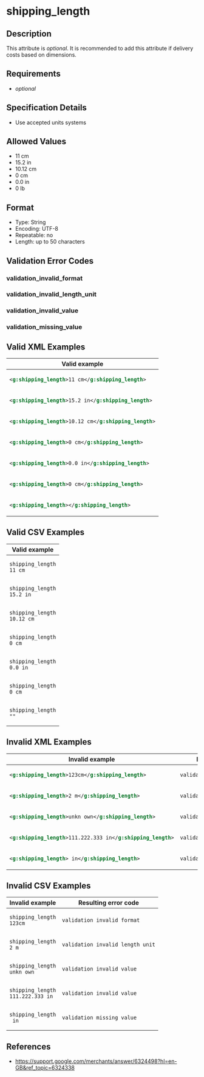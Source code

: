 # shipping_length

## Description

This attribute is *optional*.
It is recommended to add this attribute if delivery costs based on dimensions.

## Requirements

* *optional*


## Specification Details

- Use accepted units systems

## Allowed Values
- 11 cm
- 15.2 in
- 10.12 cm
- 0 cm
- 0.0 in
- 0 lb

## Format

- Type: String
- Encoding: UTF-8
- Repeatable: no
- Length: up to 50 characters


## Validation Error Codes

### validation_invalid_format
### validation_invalid_length_unit
### validation_invalid_value
### validation_missing_value

## Valid XML Examples

<table>
<thead>
<tr><th>Valid example                                  </th></tr>
</thead>
<tbody>
<tr><td>

```xml
<g:shipping_length>11 cm</g:shipping_length>   
```

</td></tr>
<tr><td>

```xml
<g:shipping_length>15.2 in</g:shipping_length> 
```

</td></tr>
<tr><td>

```xml
<g:shipping_length>10.12 cm</g:shipping_length>
```

</td></tr>
<tr><td>

```xml
<g:shipping_length>0 cm</g:shipping_length>    
```

</td></tr>
<tr><td>

```xml
<g:shipping_length>0.0 in</g:shipping_length>  
```

</td></tr>
<tr><td>

```xml
<g:shipping_length>0 cm</g:shipping_length>    
```

</td></tr>
<tr><td>

```xml
<g:shipping_length></g:shipping_length>        
```

</td></tr>
</tbody>
</table>

## Valid CSV Examples

<table>
<thead>
<tr><th>Valid example           </th></tr>
</thead>
<tbody>
<tr><td>

```csv
shipping_length
11 cm   
```

</td></tr>
<tr><td>

```csv
shipping_length
15.2 in 
```

</td></tr>
<tr><td>

```csv
shipping_length
10.12 cm
```

</td></tr>
<tr><td>

```csv
shipping_length
0 cm    
```

</td></tr>
<tr><td>

```csv
shipping_length
0.0 in  
```

</td></tr>
<tr><td>

```csv
shipping_length
0 cm    
```

</td></tr>
<tr><td>

```csv
shipping_length
""      
```

</td></tr>
</tbody>
</table>

## Invalid XML Examples

<table>
<thead>
<tr><th>Invalid example                                      </th><th>Resulting error code          </th></tr>
</thead>
<tbody>
<tr><td>

```xml
<g:shipping_length>123cm</g:shipping_length>         
```

</td><td>

```xml
validation_invalid_format     
```

</td></tr>
<tr><td>

```xml
<g:shipping_length>2 m</g:shipping_length>           
```

</td><td>

```xml
validation_invalid_length_unit
```

</td></tr>
<tr><td>

```xml
<g:shipping_length>unkn own</g:shipping_length>      
```

</td><td>

```xml
validation_invalid_value      
```

</td></tr>
<tr><td>

```xml
<g:shipping_length>111.222.333 in</g:shipping_length>
```

</td><td>

```xml
validation_invalid_value      
```

</td></tr>
<tr><td>

```xml
<g:shipping_length> in</g:shipping_length>           
```

</td><td>

```xml
validation_missing_value      
```

</td></tr>
</tbody>
</table>

## Invalid CSV Examples

<table>
<thead>
<tr><th>Invalid example               </th><th>Resulting error code          </th></tr>
</thead>
<tbody>
<tr><td>

```csv
shipping_length
123cm         
```

</td><td>

```csv
validation_invalid_format     
```

</td></tr>
<tr><td>

```csv
shipping_length
2 m           
```

</td><td>

```csv
validation_invalid_length_unit
```

</td></tr>
<tr><td>

```csv
shipping_length
unkn own      
```

</td><td>

```csv
validation_invalid_value      
```

</td></tr>
<tr><td>

```csv
shipping_length
111.222.333 in
```

</td><td>

```csv
validation_invalid_value      
```

</td></tr>
<tr><td>

```csv
shipping_length
 in           
```

</td><td>

```csv
validation_missing_value      
```

</td></tr>
</tbody>
</table>

## References
* https://support.google.com/merchants/answer/6324498?hl=en-GB&ref_topic=6324338
